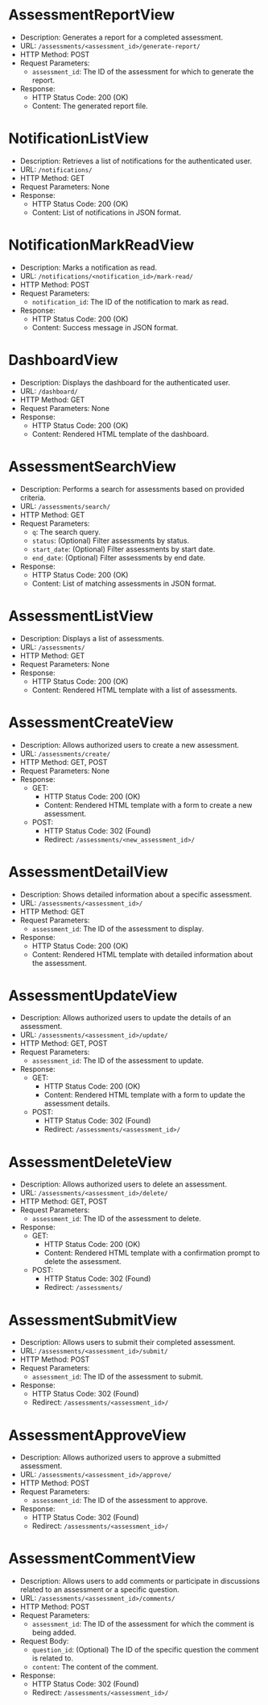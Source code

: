 # AssessmentReportView
- Description: Generates a report for a completed assessment.
- URL: `/assessments/<assessment_id>/generate-report/`
- HTTP Method: POST
- Request Parameters:
  - `assessment_id`: The ID of the assessment for which to generate the report.
- Response:
  - HTTP Status Code: 200 (OK)
  - Content: The generated report file.

# NotificationListView
- Description: Retrieves a list of notifications for the authenticated user.
- URL: `/notifications/`
- HTTP Method: GET
- Request Parameters: None
- Response:
  - HTTP Status Code: 200 (OK)
  - Content: List of notifications in JSON format.

# NotificationMarkReadView
- Description: Marks a notification as read.
- URL: `/notifications/<notification_id>/mark-read/`
- HTTP Method: POST
- Request Parameters:
  - `notification_id`: The ID of the notification to mark as read.
- Response:
  - HTTP Status Code: 200 (OK)
  - Content: Success message in JSON format.

# DashboardView
- Description: Displays the dashboard for the authenticated user.
- URL: `/dashboard/`
- HTTP Method: GET
- Request Parameters: None
- Response:
  - HTTP Status Code: 200 (OK)
  - Content: Rendered HTML template of the dashboard.

# AssessmentSearchView
- Description: Performs a search for assessments based on provided criteria.
- URL: `/assessments/search/`
- HTTP Method: GET
- Request Parameters:
  - `q`: The search query.
  - `status`: (Optional) Filter assessments by status.
  - `start_date`: (Optional) Filter assessments by start date.
  - `end_date`: (Optional) Filter assessments by end date.
- Response:
  - HTTP Status Code: 200 (OK)
  - Content: List of matching assessments in JSON format.

# AssessmentListView
- Description: Displays a list of assessments.
- URL: `/assessments/`
- HTTP Method: GET
- Request Parameters: None
- Response:
  - HTTP Status Code: 200 (OK)
  - Content: Rendered HTML template with a list of assessments.

# AssessmentCreateView
- Description: Allows authorized users to create a new assessment.
- URL: `/assessments/create/`
- HTTP Method: GET, POST
- Request Parameters: None
- Response:
  - GET:
    - HTTP Status Code: 200 (OK)
    - Content: Rendered HTML template with a form to create a new assessment.
  - POST:
    - HTTP Status Code: 302 (Found)
    - Redirect: `/assessments/<new_assessment_id>/`

# AssessmentDetailView
- Description: Shows detailed information about a specific assessment.
- URL: `/assessments/<assessment_id>/`
- HTTP Method: GET
- Request Parameters:
  - `assessment_id`: The ID of the assessment to display.
- Response:
  - HTTP Status Code: 200 (OK)
  - Content: Rendered HTML template with detailed information about the assessment.

# AssessmentUpdateView
- Description: Allows authorized users to update the details of an assessment.
- URL: `/assessments/<assessment_id>/update/`
- HTTP Method: GET, POST
- Request Parameters:
  - `assessment_id`: The ID of the assessment to update.
- Response:
  - GET:
    - HTTP Status Code: 200 (OK)
    - Content: Rendered HTML template with a form to update the assessment details.
  - POST:
    - HTTP Status Code: 302 (Found)
    - Redirect: `/assessments/<assessment_id>/`

# AssessmentDeleteView
- Description: Allows authorized users to delete an assessment.
- URL: `/assessments/<assessment_id>/delete/`
- HTTP Method: GET, POST
- Request Parameters:
  - `assessment_id`: The ID of the assessment to delete.
- Response:
  - GET:
    - HTTP Status Code: 200 (OK)
    - Content: Rendered HTML template with a confirmation prompt to delete the assessment.
  - POST:
    - HTTP Status Code: 302 (Found)
    - Redirect: `/assessments/`

# AssessmentSubmitView
- Description: Allows users to submit their completed assessment.
- URL: `/assessments/<assessment_id>/submit/`
- HTTP Method: POST
- Request Parameters:
  - `assessment_id`: The ID of the assessment to submit.
- Response:
  - HTTP Status Code: 302 (Found)
  - Redirect: `/assessments/<assessment_id>/`

# AssessmentApproveView
- Description: Allows authorized users to approve a submitted assessment.
- URL: `/assessments/<assessment_id>/approve/`
- HTTP Method: POST
- Request Parameters:
  - `assessment_id`: The ID of the assessment to approve.
- Response:
  - HTTP Status Code: 302 (Found)
  - Redirect: `/assessments/<assessment_id>/`

# AssessmentCommentView
- Description: Allows users to add comments or participate in discussions related to an assessment or a specific question.
- URL: `/assessments/<assessment_id>/comments/`
- HTTP Method: POST
- Request Parameters:
  - `assessment_id`: The ID of the assessment for which the comment is being added.
- Request Body:
  - `question_id`: (Optional) The ID of the specific question the comment is related to.
  - `content`: The content of the comment.
- Response:
  - HTTP Status Code: 302 (Found)
  - Redirect: `/assessments/<assessment_id>/`